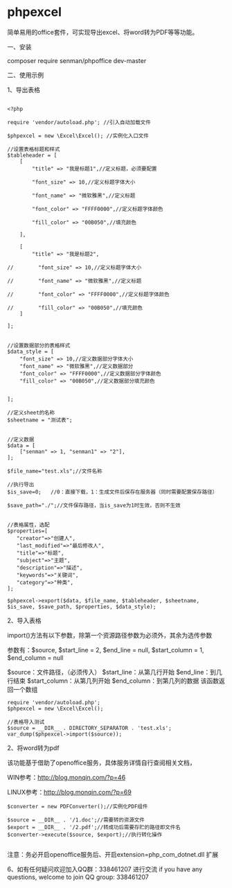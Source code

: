 # phpexcel

简单易用的office套件，可实现导出excel、将word转为PDF等等功能。

一、安装

composer require senman/phpoffice dev-master

二、使用示例


1、导出表格


```

<?php

require 'vendor/autoload.php'; //引入自动加载文件

$phpexcel = new \Excel\Excel(); //实例化入口文件

//设置表格标题和样式
$tableheader = [
    [
        "title" => "我是标题1",//定义标题，必须要配置
        
        "font_size" => 10,//定义标题字体大小
        
        "font_name" => "微软雅黑",//定义标题
        
        "font_color" => "FFFF0000",//定义标题字体颜色
        
        "fill_color" => "00B050",//填充颜色

    ],
    
    [
        "title" => "我是标题2",
        
//        "font_size" => 10,//定义标题字体大小

//        "font_name" => "微软雅黑",//定义标题

//        "font_color" => "FFFF0000",//定义标题字体颜色

//        "fill_color" => "00B050",//填充颜色
    ]

];


//设置数据部分的表格样式
$data_style = [
    "font_size" => 10,//定义数据部分字体大小
    "font_name" => "微软雅黑",//定义数据部分
    "font_color" => "FFFF0000",//定义数据部分字体颜色
    "fill_color" => "00B050",//定义数据部分填充颜色


];

//定义sheet的名称
$sheetname = "测试表";


//定义数据
$data = [
    ["senman" => 1, "senman1" => "2"],
];

$file_name="test.xls";//文件名称

//执行导出
$is_save=0;   //0：直接下载，1：生成文件后保存在服务器（同时需要配置保存路径）

$save_path="./";//文件保存路径，当is_save为1时生效，否则不生效


//表格属性，选配
$properties=[
   "creator"=>"创建人",
   "last_modified"=>"最后修改人",
   "title"=>"标题",
   "subject"=>"主题",
   "description"=>"描述",
   "keywords"=>"关键词",
   "category"=>"种类",
];

$phpexcel->export($data, $file_name, $tableheader, $sheetname, $is_save, $save_path, $properties, $data_style);

```

2、导入表格


import()方法有以下参数，除第一个资源路径参数为必须外，其余为选传参数

参数有：$source, $start_line = 2, $end_line = null, $start_column = 1, $end_column = null

$source：文件路径，（必须传入）
$start_line：从第几行开始
$end_line：到几行结束
$start_column：从第几列开始
$end_column：到第几列的数据
该函数返回一个数组
```
require 'vendor/autoload.php';
$phpexcel = new \Excel\Excel();

//表格导入测试
$source = __DIR__ . DIRECTORY_SEPARATOR . 'test.xls';
var_dump($phpexcel->import($source));

```
2、将word转为pdf

该功能基于借助了openoffice服务，具体服务详情自行查阅相关文档，

WIN参考：http://blog.monqin.com/?p=46

LINUX参考：http://blog.monqin.com/?p=69

```
$converter = new PDFConverter();//实例化PDF组件

$source = __DIR__ . '/1.doc';//需要转的资源文件
$export = __DIR__ . '/2.pdf';//转成功后需要存贮的路径即文件名
$converter->execute($source, $export);//执行转化操作


```
注意：务必开启openoffice服务后、开启extension=php_com_dotnet.dll 扩展

6、如有任何疑问欢迎加入QQ群：338461207 进行交流
if you have any questions, welcome to join QQ group: 338461207